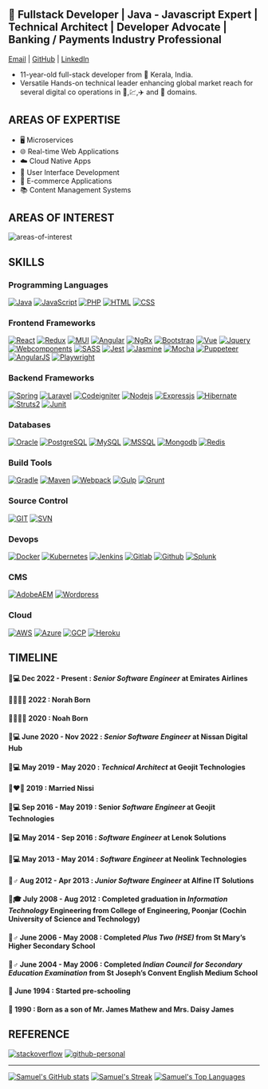 ## 🚀 Fullstack Developer | Java - Javascript Expert | Technical Architect | Developer Advocate | Banking / Payments Industry Professional  
[Email][email-url] | [GitHub][github-personal-url] | [LinkedIn][linkedin-url]
- 11-year-old full-stack developer from 🌴 Kerala, India.
- Versatile Hands-on technical leader enhancing global market reach for several digital co operations in  🏦,💹,✈️ and 🛒 domains. 

## AREAS OF EXPERTISE
- 🖥️ Microservices
- 🌐 Real-time Web Applications
- ☁️ Cloud Native Apps
- 🎨 User Interface Development
- 🛒 E-commerce Applications
- 📚 Content Management Systems

## AREAS OF INTEREST
![areas-of-interest][areas-of-interest-logos]

## SKILLS

### Programming Languages
[![Java][java-logo-url]][java-url]  [![JavaScript][javascript-logo-url]][javascript-url]  [![PHP][php-logo-url]][php-url]  [![HTML][html-logo-url]][html-url]  [![CSS][css-logo-url]][css-url]

### Frontend Frameworks
[![React][react-logo-url]][react-url]  [![Redux][redux-logo-url]][redux-url]  [![MUI][mui-logo-url]][mui-url]  [![Angular][angular-logo-url]][angular-url]  [![NgRx][ngrx-logo-url]][ngrx-url]  [![Bootstrap][bootstrap-logo-url]][bootstrap-url]  [![Vue][vue-logo-url]][vue-url]  [![Jquery][jquery-logo-url]][jquery-url]  [![Webcomponents][webcomponents-logo-url]][webcomponents-url]  [![SASS][sass-logo-url]][sass-url]  [![Jest][jest-logo-url]][jest-url]  [![Jasmine][jasmine-logo-url]][jasmine-url]  [![Mocha][mocha-logo-url]][mocha-url]  [![Puppeteer][puppeteer-logo-url]][puppeteer-url]  [![AngularJS][angularjs-logo-url]][angularjs-url]  [![Playwright][playwright-logo-url]][playwright-url]

### Backend Frameworks
[![Spring][spring-logo-url]][spring-url]  [![Laravel][laravel-logo-url]][laravel-url]  [![Codeigniter][codeigniter-logo-url]][codeigniter-url]  [![Nodejs][nodejs-logo-url]][nodejs-url]  [![Expressjs][expressjs-logo-url]][expressjs-url]  [![Hibernate][hibernate-logo-url]][hibernate-url]  [![Struts2][struts2-logo-url]][struts2-url]  [![Junit][junit-logo-url]][junit-url]

### Databases
[![Oracle][oracle-logo-url]][oracle-url] [![PostgreSQL][postgresql-logo-url]][postgresql-url]  [![MySQL][mysql-logo-url]][mysql-url] [![MSSQL][mssql-logo-url]][mssql-url]  [![Mongodb][mongodb-logo-url]][mongodb-url] [![Redis][redis-logo-url]][redis-url]

### Build Tools
[![Gradle][gradle-logo-url]][gradle-url]  [![Maven][maven-logo-url]][maven-url]  [![Webpack][webpack-logo-url]][webpack-url]  [![Gulp][gulp-logo-url]][gulp-url]  [![Grunt][grunt-logo-url]][grunt-url]

### Source Control
[![GIT][git-logo-url]][git-url]  [![SVN][svn-logo-url]][svn-url]

### Devops
[![Docker][docker-logo-url]][docker-url]  [![Kubernetes][kubernetes-logo-url]][kubernetes-url]  [![Jenkins][jenkins-logo-url]][jenkins-url]  [![Gitlab][gitlab-logo-url]][gitlab-url]  [![Github][github-logo-url]][github-url]  [![Splunk][splunk-logo-url]][splunk-url]

### CMS
[![AdobeAEM][adobeAEM-logo-url]][adobeAEM-url]  [![Wordpress][wordpress-logo-url]][wordpress-url]

### Cloud
[![AWS][aws-logo-url]][aws-url]  [![Azure][azure-logo-url]][azure-url]  [![GCP][gcp-logo-url]][gcp-url]  [![Heroku][heroku-logo-url]][heroku-url]


## TIMELINE

#### 🧑💻 Dec 2022 - Present :  _Senior Software Engineer_ at Emirates Airlines

#### 👨‍👩‍👧‍👧 2022 : Norah Born 

#### 👨‍👩‍👧‍👧 2020 : Noah Born

#### 🧑💻 June 2020 - Nov 2022 : _Senior Software Engineer_  at Nissan Digital Hub

#### 🧑💻 May 2019 - May 2020 : _Technical Architect_ at Geojit Technologies

#### 👨‍❤️‍👩 2019 : Married Nissi 

#### 🧑💻 Sep 2016 - May 2019 : Senior _Software Engineer_  at Geojit Technologies

#### 🧑💻 May 2014 - Sep 2016 : _Software Engineer_ at Lenok Solutions

#### 🧑💻 May 2013 - May 2014 : _Software Engineer_ at Neolink Technologies

#### 🙍♂️ Aug 2012 - Apr 2013 : _Junior Software Engineer_ at Alfine IT Solutions

#### 👨🎓 July 2008 - Aug 2012 :  Completed graduation in _Information Technology_ Engineering from College of Engineering, Poonjar (Cochin University of Science and Technology)

#### 🤵♂️ June 2006 - May 2008 : Completed _Plus Two (HSE)_ from St Mary’s Higher Secondary School

#### 🦸♂️ June 2004 - May 2006 : Completed _Indian Council for Secondary Education Examination_ from St Joseph’s Convent English Medium School

#### 👶 June 1994 : Started pre-schooling

#### 👼 1990 : Born as a son of Mr. James Mathew and Mrs. Daisy James


## REFERENCE

[![stackoverflow][stackoverflow]][stackoverflow-url]
[![github-personal][github-personal]][github-personal-url] 

---
[![Samuel's GitHub stats](https://github-readme-stats.vercel.app/api?username=samuelj90&show_icons=true&theme=light&hide_border=true&layout=compact)](https://github.com/samuelj90/samuelj90)
[![Samuel's Streak](https://github-readme-streak-stats.herokuapp.com/?user=samuelj90&hide_border=true&border_radius=0&date_format=M%20j%5B%2C%20Y%5D&ring=2F80ED&sideLabels=2F80ED&currStreakLabel=2F80ED&fire=2F80ED)](https://github.com/samuelj90/samuelj90)
[![Samuel's Top Languages](https://github-readme-stats.vercel.app/api/top-langs/?username=samuelj90&hide_progress=true&hide_border=true&border_radius=0)](https://github.com/samuelj90/samuelj90)


<!-- MARKDOWN LINKS & IMAGES --><!-- https://www.markdownguide.org/basic-syntax/#reference-style-links -->

[java-url]: https://openjdk.org
[javascript-url]: https://developer.mozilla.org/en-US/docs/Web/JavaScript
[php-url]: https://www.php.net
[html-url]: https://developer.mozilla.org/en-US/docs/Web/HTML
[css-url]: https://developer.mozilla.org/en-US/docs/Web/CSS

[react-url]: https://reactjs.org
[redux-url]: https://redux.js.org
[mui-url]: https://mui.com
[angular-url]: https://angular.io
[ngrx-url]: https://ngrx.io
[bootstrap-url]: https://getbootstrap.com
[vue-url]: https://vuejs.org
[jquery-url]: https://jquery.com
[webcomponents-url]: https://www.webcomponents.org
[sass-url]: https://sass-lang.com
[jest-url]: https://jestjs.io
[jasmine-url]: https://jasmine.github.io
[mocha-url]: https://mochajs.org
[puppeteer-url]: https://pptr.dev
[angularjs-url]: https://angularjs.org
[playwright-url]: https://playwright.dev

[spring-url]: https://spring.io
[laravel-url]: https://laravel.com
[codeigniter-url]: https://codeigniter.com
[nodejs-url]: https://nodejs.org/en
[expressjs-url]: https://expressjs.com
[hibernate-url]: https://hibernate.org
[struts2-url]: https://struts.apache.org
[junit-url]: https://junit.org/junit5

[mysql-url]: https://www.mysql.com
[mssql-url]: https://www.microsoft.com/en-us/sql-server/sql-server-downloads
[oracle-url]: https://www.oracle.com/database/
[mongodb-url]: https://www.mongodb.com
[postgresql-url]: https://www.postgresql.org/
[redis-url]: https://redis.io

[gradle-url]: https://gradle.org
[maven-url]: https://maven.apache.org
[webpack-url]: https://webpack.js.org
[gulp-url]: https://gulpjs.com
[grunt-url]: https://gruntjs.com

[git-url]: https://git-scm.com
[svn-url]: https://subversion.apache.org

[docker-url]: https://www.docker.com
[kubernetes-url]: https://kubernetes.io
[jenkins-url]: https://www.jenkins.io
[gitlab-url]: https://about.gitlab.com
[github-url]: https://github.com
[splunk-url]: https://www.splunk.com

[adobeAEM-url]: https://experienceleague.adobe.com
[wordpress-url]: https://wordpress.com

[aws-url]: https://aws.amazon.com
[azure-url]: https://azure.microsoft.com
[gcp-url]: https://cloud.google.com
[heroku-url]: https://www.heroku.com


[java-logo-url]: https://img.shields.io/badge/Java-20232A?style=social&logo=openjdk
[javascript-logo-url]: https://img.shields.io/badge/JavaScript-20232A?style=social&logo=javascript&logoColor=F7DF1E
[php-logo-url]: https://img.shields.io/badge/PHP-20232A?style=social&logo=php&logoColor=777BB4
[html-logo-url]: https://img.shields.io/badge/HTML-20232A?style=social&logo=html5&logoColor=E34F26
[css-logo-url]: https://img.shields.io/badge/CSS-20232A?style=social&logo=css3&logoColor=1572B6

[react-logo-url]: https://img.shields.io/badge/React-20232A?style=social&logo=react&logoColor=61DAFB
[redux-logo-url]: https://img.shields.io/badge/Redux-20232A?style=social&logo=redux&logoColor=764ABC
[mui-logo-url]: https://img.shields.io/badge/Material%20UI-20232A?style=social&logo=mui&logoColor=007FFF
[angular-logo-url]: https://img.shields.io/badge/Angular-20232A?style=social&logo=angular&logoColor=DD0031
[ngrx-logo-url]: https://img.shields.io/badge/NgRx-20232A?style=social&logo=ReactiveX
[bootstrap-logo-url]: https://img.shields.io/badge/Bootstrap-20232A?style=social&logo=bootstrap&logoColor=563D7C
[vue-logo-url]: https://img.shields.io/badge/Vue-20232A?style=social&logo=vue.js&logoColor=4FC08D
[jquery-logo-url]: https://img.shields.io/badge/Jquery-20232A?style=social&logo=Jquery
[webcomponents-logo-url]: https://img.shields.io/badge/Webcomponents-20232A?style=social&logo=Firefox
[sass-logo-url]: https://img.shields.io/badge/SASS-20232A?style=social&logo=sass&logoColor=CC6699
[jest-logo-url]: https://img.shields.io/badge/Jest-20232A?style=social&logo=Jest
[jasmine-logo-url]: https://img.shields.io/badge/Jasmine-20232A?style=social&logo=Jasmine
[mocha-logo-url]: https://img.shields.io/badge/Mocha-20232A?style=social&logo=Mocha
[puppeteer-logo-url]: https://img.shields.io/badge/Puppeteer-20232A?style=social&logo=Puppeteer
[angularjs-logo-url]: https://img.shields.io/badge/AngularJS-20232A?style=social&logo=data:image/svg+xml;base64,PHN2ZyB4bWxucz0iaHR0cDovL3d3dy53My5vcmcvMjAwMC9zY2hlbWUvbnNjcGFyZSIgaGVpZ2h0PSIxMDAiIHdpZHRoPSIxMDAiIHZpZXdCb3g9IjAgMCAxMDAgMTAwIj4KPHJlY3Qgd2lkdGg9IjEwMCIgaGVpZ2h0PSIxMDAiIHg9IjAiIHk9IjAiIHN0eWxlPSJmaWxsOm5vbmU7c3Ryb2tlOiBub25lOyIgLz4KPHRleHQgeD0iMjUiIHk9IjUwIiBmb250LWZhbWlseT0iQXJpYWwgd2Vic2l0ZSIgc3R5bGU9ImZpbGw6YmxhY2s7Zm9udC1zaXplOjM4cHg7Y29sb3I6YmxhY2s7Ij5EdW1teTwvdGV4dD4KPC9zdmc+Cg==
[playwright-logo-url]: https://img.shields.io/badge/Playwright-20232A?style=social&logo=data:image/svg+xml;base64,PHN2ZyB4bWxucz0iaHR0cDovL3d3dy53My5vcmcvMjAwMC9zY2hlbWUvbnNjcGFyZSIgaGVpZ2h0PSIxMDAiIHdpZHRoPSIxMDAiIHZpZXdCb3g9IjAgMCAxMDAgMTAwIj4KPHJlY3Qgd2lkdGg9IjEwMCIgaGVpZ2h0PSIxMDAiIHg9IjAiIHk9IjAiIHN0eWxlPSJmaWxsOm5vbmU7c3Ryb2tlOiBub25lOyIgLz4KPHRleHQgeD0iMjUiIHk9IjUwIiBmb250LWZhbWlseT0iQXJpYWwgd2Vic2l0ZSIgc3R5bGU9ImZpbGw6YmxhY2s7Zm9udC1zaXplOjM4cHg7Y29sb3I6YmxhY2s7Ij5EdW1teTwvdGV4dD4KPC9zdmc+Cg==

[spring-logo-url]: https://img.shields.io/badge/Spring-20232A?style=social&logo=spring
[laravel-logo-url]: https://img.shields.io/badge/Laravel-20232A?style=social&logo=Laravel
[codeigniter-logo-url]: https://img.shields.io/badge/Codeigniter-20232A?style=social&logo=Codeigniter
[nodejs-logo-url]: https://img.shields.io/badge/Node.js-20232A?style=social&logo=node.js
[expressjs-logo-url]: https://img.shields.io/badge/Express-20232A?style=social&logo=express
[hibernate-logo-url]: https://img.shields.io/badge/Hibernate-20232A?style=social&logo=hibernate
[struts2-logo-url]: https://img.shields.io/badge/Struts-20232A?style=social&logo=apache
[junit-logo-url]: https://img.shields.io/badge/Junit-20232A?style=social&logo=data:image/svg+xml;base64,PHN2ZyB4bWxucz0iaHR0cDovL3d3dy53My5vcmcvMjAwMC9zY2hlbWUvbnNjcGFyZSIgaGVpZ2h0PSIxMDAiIHdpZHRoPSIxMDAiIHZpZXdCb3g9IjAgMCAxMDAgMTAwIj4KPHJlY3Qgd2lkdGg9IjEwMCIgaGVpZ2h0PSIxMDAiIHg9IjAiIHk9IjAiIHN0eWxlPSJmaWxsOm5vbmU7c3Ryb2tlOiBub25lOyIgLz4KPHRleHQgeD0iMjUiIHk9IjUwIiBmb250LWZhbWlseT0iQXJpYWwgd2Vic2l0ZSIgc3R5bGU9ImZpbGw6YmxhY2s7Zm9udC1zaXplOjM4cHg7Y29sb3I6YmxhY2s7Ij5EdW1teTwvdGV4dD4KPC9zdmc+Cg==

[mysql-logo-url]: https://img.shields.io/badge/MySQL-20232A?style=social&logo=MySQL
[mssql-logo-url]: https://img.shields.io/badge/MSSQL-20232A?style=social&logo=data:image/svg+xml;base64,PHN2ZyB4bWxucz0iaHR0cDovL3d3dy53My5vcmcvMjAwMC9zY2hlbWUvbnNjcGFyZSIgaGVpZ2h0PSIxMDAiIHdpZHRoPSIxMDAiIHZpZXdCb3g9IjAgMCAxMDAgMTAwIj4KPHJlY3Qgd2lkdGg9IjEwMCIgaGVpZ2h0PSIxMDAiIHg9IjAiIHk9IjAiIHN0eWxlPSJmaWxsOm5vbmU7c3Ryb2tlOiBub25lOyIgLz4KPHRleHQgeD0iMjUiIHk9IjUwIiBmb250LWZhbWlseT0iQXJpYWwgd2Vic2l0ZSIgc3R5bGU9ImZpbGw6YmxhY2s7Zm9udC1zaXplOjM4cHg7Y29sb3I6YmxhY2s7Ij5EdW1teTwvdGV4dD4KPC9zdmc+Cg==
[oracle-logo-url]: https://img.shields.io/badge/Oracle-20232A?style=social&logo=data:image/svg+xml;base64,PHN2ZyB4bWxucz0iaHR0cDovL3d3dy53My5vcmcvMjAwMC9zY2hlbWUvbnNjcGFyZSIgaGVpZ2h0PSIxMDAiIHdpZHRoPSIxMDAiIHZpZXdCb3g9IjAgMCAxMDAgMTAwIj4KPHJlY3Qgd2lkdGg9IjEwMCIgaGVpZ2h0PSIxMDAiIHg9IjAiIHk9IjAiIHN0eWxlPSJmaWxsOm5vbmU7c3Ryb2tlOiBub25lOyIgLz4KPHRleHQgeD0iMjUiIHk9IjUwIiBmb250LWZhbWlseT0iQXJpYWwgd2Vic2l0ZSIgc3R5bGU9ImZpbGw6YmxhY2s7Zm9udC1zaXplOjM4cHg7Y29sb3I6YmxhY2s7Ij5EdW1teTwvdGV4dD4KPC9zdmc+Cg==
[mongodb-logo-url]: https://img.shields.io/badge/Mongodb-20232A?style=social&logo=Mongodb
[postgresql-logo-url]: https://img.shields.io/badge/PostgreSQL-20232A?style=social&logo=PostgreSQL
[redis-logo-url]: https://img.shields.io/badge/Redis-20232A?style=social&logo=Redis

[gradle-logo-url]: https://img.shields.io/badge/Gradle-20232A?style=social&logo=Gradle
[maven-logo-url]: https://img.shields.io/badge/Maven-20232A?style=social&logo=Apache%20Maven
[webpack-logo-url]: https://img.shields.io/badge/Webpack-20232A?style=social&logo=Webpack
[gulp-logo-url]: https://img.shields.io/badge/Gulp-20232A?style=social&logo=Gulp
[grunt-logo-url]: https://img.shields.io/badge/Grunt-20232A?style=social&logo=Grunt

[git-logo-url]: https://img.shields.io/badge/Git-20232A?style=social&logo=Git
[svn-logo-url]: https://img.shields.io/badge/SVN-20232A?style=social&logo=subversion

[docker-logo-url]: https://img.shields.io/badge/Docker-20232A?style=social&logo=Docker
[kubernetes-logo-url]: https://img.shields.io/badge/Kubernetes-20232A?style=social&logo=Kubernetes
[jenkins-logo-url]: https://img.shields.io/badge/Jenkins-20232A?style=social&logo=Jenkins
[gitlab-logo-url]: https://img.shields.io/badge/Gitlab-20232A?style=social&logo=Gitlab
[github-logo-url]: https://img.shields.io/badge/Github-20232A?style=social&logo=Github
[splunk-logo-url]: https://img.shields.io/badge/Splunk-20232A?style=social&logo=Splunk

[adobeAEM-logo-url]: https://img.shields.io/badge/Adobe%20AEM-20232A?style=social&logo=data:image/svg+xml;base64,PHN2ZyB4bWxucz0iaHR0cDovL3d3dy53My5vcmcvMjAwMC9zY2hlbWUvbnNjcGFyZSIgaGVpZ2h0PSIxMDAiIHdpZHRoPSIxMDAiIHZpZXdCb3g9IjAgMCAxMDAgMTAwIj4KPHJlY3Qgd2lkdGg9IjEwMCIgaGVpZ2h0PSIxMDAiIHg9IjAiIHk9IjAiIHN0eWxlPSJmaWxsOm5vbmU7c3Ryb2tlOiBub25lOyIgLz4KPHRleHQgeD0iMjUiIHk9IjUwIiBmb250LWZhbWlseT0iQXJpYWwgd2Vic2l0ZSIgc3R5bGU9ImZpbGw6YmxhY2s7Zm9udC1zaXplOjM4cHg7Y29sb3I6YmxhY2s7Ij5EdW1teTwvdGV4dD4KPC9zdmc+Cg==
[wordpress-logo-url]: https://img.shields.io/badge/WordPress-20232A?style=social&logo=Wordpress

[aws-logo-url]: https://img.shields.io/badge/AWS-20232A?style=social&logo=data:image/svg+xml;base64,PHN2ZyB4bWxucz0iaHR0cDovL3d3dy53My5vcmcvMjAwMC9zY2hlbWUvbnNjcGFyZSIgaGVpZ2h0PSIxMDAiIHdpZHRoPSIxMDAiIHZpZXdCb3g9IjAgMCAxMDAgMTAwIj4KPHJlY3Qgd2lkdGg9IjEwMCIgaGVpZ2h0PSIxMDAiIHg9IjAiIHk9IjAiIHN0eWxlPSJmaWxsOm5vbmU7c3Ryb2tlOiBub25lOyIgLz4KPHRleHQgeD0iMjUiIHk9IjUwIiBmb250LWZhbWlseT0iQXJpYWwgd2Vic2l0ZSIgc3R5bGU9ImZpbGw6YmxhY2s7Zm9udC1zaXplOjM4cHg7Y29sb3I6YmxhY2s7Ij5EdW1teTwvdGV4dD4KPC9zdmc+Cg==
[azure-logo-url]: https://img.shields.io/badge/Azure-20232A?style=social&logo=data:image/svg+xml;base64,PHN2ZyB4bWxucz0iaHR0cDovL3d3dy53My5vcmcvMjAwMC9zY2hlbWUvbnNjcGFyZSIgaGVpZ2h0PSIxMDAiIHdpZHRoPSIxMDAiIHZpZXdCb3g9IjAgMCAxMDAgMTAwIj4KPHJlY3Qgd2lkdGg9IjEwMCIgaGVpZ2h0PSIxMDAiIHg9IjAiIHk9IjAiIHN0eWxlPSJmaWxsOm5vbmU7c3Ryb2tlOiBub25lOyIgLz4KPHRleHQgeD0iMjUiIHk9IjUwIiBmb250LWZhbWlseT0iQXJpYWwgd2Vic2l0ZSIgc3R5bGU9ImZpbGw6YmxhY2s7Zm9udC1zaXplOjM4cHg7Y29sb3I6YmxhY2s7Ij5EdW1teTwvdGV4dD4KPC9zdmc+Cg==
[gcp-logo-url]: https://img.shields.io/badge/GCP-20232A?style=social&logo=google-cloud
[heroku-logo-url]: https://img.shields.io/badge/Heroku-20232A?style=social&logo=heroku

[Stackoverflow]: https://img.shields.io/badge/Stack%20Overflow-F58025?style=flat-square&logo=Stack%20Overflow&logoColor=white
[Stackoverflow-url]: https://stackoverflow.com/story/samuelj90

[Github-Personal]: https://img.shields.io/badge/GitHub-100000?style=flat-square&logo=github&logoColor=white
[Github-Personal-url]: https://github.com/samuelj90

[Email]: https://img.shields.io/badge/Gmail-D14836?style=flat-square&logo=gmail&logoColor=white
[Email-url]: mailto:samuelj90@gmail.com?subject=[GitHub]%20Personal%20Website%20Contact

[LinkedIn-url]: https://linkedin.com/in/samuelj90
[Areas-of-Interest-Logos]: https://skillicons.dev/icons?i=java,javascript,kubernetes,docker,py,html,css,aws,azure&theme=light


